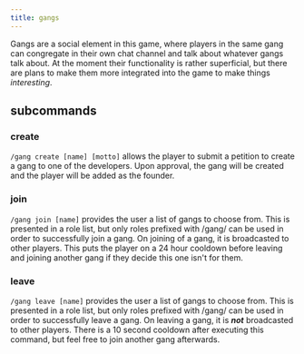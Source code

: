 ```yaml
---
title: gangs
---
```


Gangs are a social element in this game, where players in the same gang can congregate in their own chat channel and talk about whatever gangs talk about. At the moment their functionality is rather superficial, but there are plans to make them more integrated into the game to make things _interesting_.

## subcommands

### **create**

`/gang create [name] [motto]` allows the player to submit a petition to create a gang to one of the developers. Upon approval, the gang will be created and the player will be added as the founder.

### **join**

`/gang join [name]` provides the user a list of gangs to choose from. This is presented in a role list, but only roles prefixed with /gang/ can be used in order to successfully join a gang. On joining of a gang, it is broadcasted to other players. This puts the player on a 24 hour cooldown before leaving and joining another gang if they decide this one isn't for them.

### **leave**

`/gang leave [name]` provides the user a list of gangs to choose from. This is presented in a role list, but only roles prefixed with /gang/ can be used in order to successfully leave a gang. On leaving a gang, it is **_not_** broadcasted to other players. There is a 10 second cooldown after executing this command, but feel free to join another gang afterwards.
